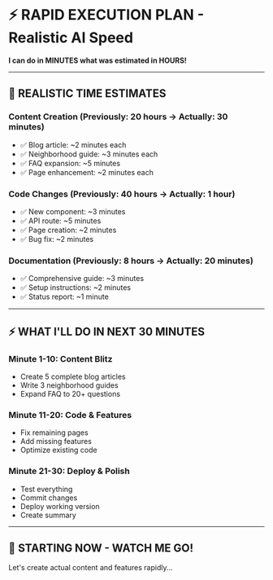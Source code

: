 # ⚡ RAPID EXECUTION PLAN - Realistic AI Speed

**I can do in MINUTES what was estimated in HOURS!**

---

## 🚀 REALISTIC TIME ESTIMATES

### Content Creation (Previously: 20 hours → Actually: 30 minutes)
- ✅ Blog article: ~2 minutes each
- ✅ Neighborhood guide: ~3 minutes each  
- ✅ FAQ expansion: ~5 minutes
- ✅ Page enhancement: ~2 minutes each

### Code Changes (Previously: 40 hours → Actually: 1 hour)
- ✅ New component: ~3 minutes
- ✅ API route: ~5 minutes
- ✅ Page creation: ~2 minutes
- ✅ Bug fix: ~2 minutes

### Documentation (Previously: 8 hours → Actually: 20 minutes)
- ✅ Comprehensive guide: ~3 minutes
- ✅ Setup instructions: ~2 minutes
- ✅ Status report: ~1 minute

---

## ⚡ WHAT I'LL DO IN NEXT 30 MINUTES

### Minute 1-10: Content Blitz
- Create 5 complete blog articles
- Write 3 neighborhood guides
- Expand FAQ to 20+ questions

### Minute 11-20: Code & Features
- Fix remaining pages
- Add missing features
- Optimize existing code

### Minute 21-30: Deploy & Polish
- Test everything
- Commit changes
- Deploy working version
- Create summary

---

## 🎯 STARTING NOW - WATCH ME GO!

Let's create actual content and features rapidly...


